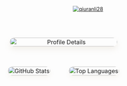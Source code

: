 
<p align="center">
   <a href="https://github.com/qiuranli28"><img src="https://readme-typing-svg.herokuapp.com?font=JetBrains+Mono&weight=500&size=30&pause=1000&color=00379B&center=true&vCenter=true&width=1000&lines=qiuranli28" alt="qiuranli28" /></a>
</p>

<table style="width: 100%; border-collapse: separate; border-spacing: 20px; margin: 30px 0;">
  <tr>
    <td colspan="2" style="text-align: center; padding: 20px;">
      <img src="https://github-profile-summary-cards.vercel.app/api/cards/profile-details?username=qiuranli28&theme=dark" 
           alt="Profile Details" 
           style="border-radius: 25px; box-shadow: 0 8px 16px rgba(184,164,126,0.15); width: 100%; max-width: 600px;"/>
    </td>
  </tr>
  <tr>
    <td style="text-align: center; vertical-align: top; padding: 15px;">
      <img src="https://github-readme-stats.vercel.app/api?username=qiuranli28&show_icons=true&theme=dark&hide_title=true&bg_color=121212&text_color=B8A47E" 
           alt="GitHub Stats" 
           style="border-radius: 18px; box-shadow: 0 6px 12px rgba(184,164,126,0.1); width: 100%; max-width: 300px;"/>
    </td>
    <td style="text-align: center; vertical-align: top; padding: 15px;">
      <img src="https://github-readme-stats.vercel.app/api/top-langs/?username=qiuranli28&layout=compact&theme=dark&bg_color=121212&text_color=B8A47E" 
           alt="Top Languages" 
           style="border-radius: 18px; box-shadow: 0 6px 12px rgba(184,164,126,0.1); width: 100%; max-width: 300px;"/>
    </td>
  </tr>
</table>

